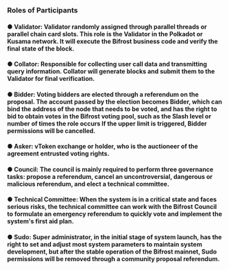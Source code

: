 ### Roles of Participants
#### ● Validator: Validator randomly assigned through parallel threads or parallel chain card slots. This role is the Validator in the Polkadot or Kusama network. It will execute the Bifrost business code and verify the final state of the block.
#### ● Collator: Responsible for collecting user call data and transmitting query information. Collator will generate blocks and submit them to the Validator for final verification.
#### ● Bidder: Voting bidders are elected through a referendum on the proposal. The account passed by the election becomes Bidder, which can bind the address of the node that needs to be voted, and has the right to bid to obtain votes in the Bifrost voting pool, such as the Slash level or number of times the role occurs If the upper limit is triggered, Bidder permissions will be cancelled.
#### ● Asker: vToken exchange or holder, who is the auctioneer of the agreement entrusted voting rights.
#### ● Council: The council is mainly required to perform three governance tasks: propose a referendum, cancel an uncontroversial, dangerous or malicious referendum, and elect a technical committee.
#### ● Technical Committee: When the system is in a critical state and faces serious risks, the technical committee can work with the Bifrost Council to formulate an emergency referendum to quickly vote and implement the system's first aid plan.
#### ● Sudo: Super administrator, in the initial stage of system launch, has the right to set and adjust most system parameters to maintain system development, but after the stable operation of the Bifrost mainnet, Sudo permissions will be removed through a community proposal referendum.
